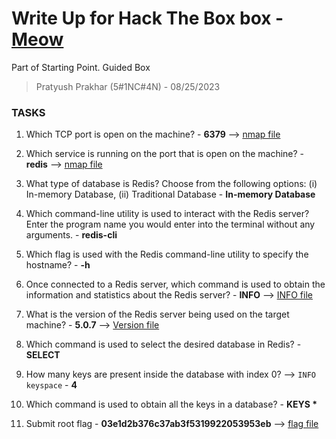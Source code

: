 # Write Up for Hack The Box box - [Meow](https://app.hackthebox.com/starting-point?tier=0)

Part of Starting Point. Guided Box

> Pratyush Prakhar (5#1NC#4N) - 08/25/2023


### TASKS

1. Which TCP port is open on the machine? - **6379** --> [nmap file](https://github.com/pratty010/Boxes/blob/master/Hack%20The%20Box/Redeemer/nmap/all.nmap)

2. Which service is running on the port that is open on the machine? - **redis** --> [nmap file](https://github.com/pratty010/Boxes/blob/master/Hack%20The%20Box/Redeemer/nmap/all.nmap)

3. What type of database is Redis? Choose from the following options: (i) In-memory Database, (ii) Traditional Database - **In-memory Database**

4. Which command-line utility is used to interact with the Redis server? Enter the program name you would enter into the terminal without any arguments. - **redis-cli**

5. Which flag is used with the Redis command-line utility to specify the hostname? - **-h**

6. Once connected to a Redis server, which command is used to obtain the information and statistics about the Redis server? - **INFO** --> [INFO file](https://github.com/pratty010/Boxes/blob/master/Hack%20The%20Box/Redeemer/redis/version.txt)


7. What is the version of the Redis server being used on the target machine? - **5.0.7** --> [Version file](https://github.com/pratty010/Boxes/blob/master/Hack%20The%20Box/Redeemer/redis/version.txt)

8. Which command is used to select the desired database in Redis? - **SELECT**

9. How many keys are present inside the database with index 0? --> `INFO keyspace` - **4**

10. Which command is used to obtain all the keys in a database? -  __KEYS *__

11. Submit root flag - **03e1d2b376c37ab3f5319922053953eb** --> [flag file](https://github.com/pratty010/Boxes/blob/master/Hack%20The%20Box/Redeemer/redis/flag.txt)
